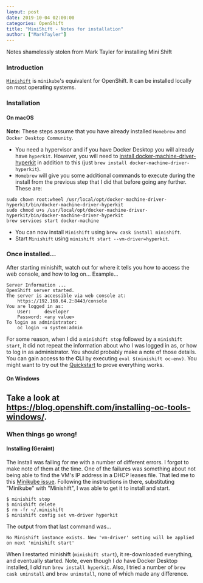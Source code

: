 ```yaml
---
layout: post
date: 2019-10-04 02:00:00
categories: OpenShift
title: "MiniShift - Notes for installation"
author: ["MarkTayler"]
---
```

Notes shamelessly stolen from Mark Tayler for installing Mini Shift
<!--more-->
### Introduction
[`Minishift`](https://docs.okd.io/latest/minishift/index.html) is `minikube`'s equivalent for OpenShift. It can be installed locally on most operating systems.


### Installation
#### On macOS
**Note:** These steps assume that you have already installed `Homebrew` and `Docker Desktop Community`.
- You need a hypervisor and if you have Docker Desktop you will already have `hyperkit`. However, you will need to [install docker-machine-driver-hyperkit](https://docs.okd.io/latest/minishift/getting-started/setting-up-virtualization-environment.html#setting-up-hyperkit-driver) in addition to this (just `brew install docker-machine-driver-hyperkit`).
- `Homebrew` will give you some additional commands to execute during the install from the previous step that I did that before going any further. These are:
```
sudo chown root:wheel /usr/local/opt/docker-machine-driver-hyperkit/bin/docker-machine-driver-hyperkit
sudo chmod u+s /usr/local/opt/docker-machine-driver-hyperkit/bin/docker-machine-driver-hyperkit
brew services start docker-machine
```
- You can now install `Minishift` using `brew cask install minishift`.
- Start `Minishift` using `minishift start --vm-driver=hyperkit`.


### Once installed...
After starting minishift, watch out for where it tells you how to access the web console, and how to log on...
Example...
```
Server Information ...
OpenShift server started.
The server is accessible via web console at:
    https://192.168.64.2:8443/console
You are logged in as:
    User:     developer
    Password: <any value>
To login as administrator:
    oc login -u system:admin
```
For some reason, when I did a `minishift stop` followed by a `minishift start`, it did not repeat the information about who I was logged in as, or how to log in as administrator. You should probably make a note of those details.
You can gain access to the **CLI** by executing `eval $(minishift oc-env)`.
You might want to try out the [Quickstart](https://docs.okd.io/latest/minishift/getting-started/quickstart.html) to prove everything works.


#### On Windows
Take a look at https://blog.openshift.com/installing-oc-tools-windows/.
---
### When things go wrong!
#### Installing (Geraint)
The install was failing for me with a number of different errors. I forgot to make note of them at the time. One of the failures was something about not being able to find the VM's IP address in a DHCP leases file. That led me to this [Minikube issue](https://github.com/kubernetes/minikube/issues/4206).
Following the instructions in there, substituting "Minikube" with "Minishift", I was able to get it to install and start.
```
$ minishift stop
$ minishift delete
$ rm -fr ~/.minishift
$ minishift config set vm-driver hyperkit
```
The output from that last command was...
```
No Minishift instance exists. New 'vm-driver' setting will be applied on next 'minishift start'
```
When I restarted minishift (`minishift start`), it re-downloaded everything, and eventually started.
Note, even though I _do_ have Docker Desktop installed, I _did_ run `brew install hyperkit`. Also, I tried a number of `brew cask uninstall` and `brew uninstall`, none of which made any difference.
